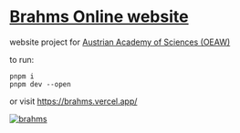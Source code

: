 # [Brahms Online website](https://brahms.vercel.app)

website project for [Austrian Academy of Sciences (OEAW)](https://www.oeaw.ac.at/en/oeaw-home/austrian-academy-of-sciences)

to run:

```
pnpm i
pnpm dev --open
```

or visit https://brahms.vercel.app/

[![brahms](https://github-readme-stats.vercel.app/api/pin/?username=patrik64&repo=brahms&theme=dark
)](https://brahms.vercel.app/)
